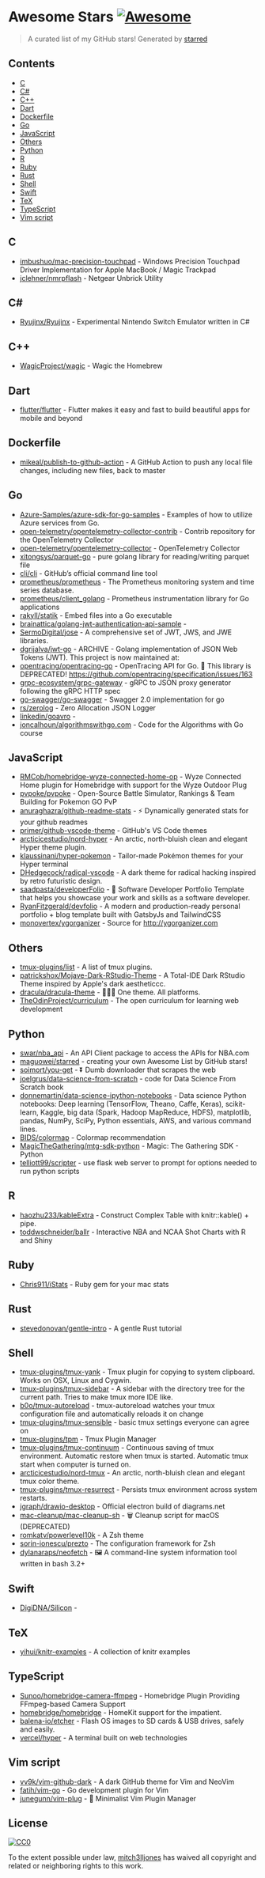 # Awesome Stars [![Awesome](https://cdn.rawgit.com/sindresorhus/awesome/d7305f38d29fed78fa85652e3a63e154dd8e8829/media/badge.svg)](https://github.com/sindresorhus/awesome)

> A curated list of my GitHub stars!  Generated by [starred](https://github.com/maguowei/starred)


## Contents

  - [C](#c)
  - [C#](#c#)
  - [C++](#c++)
  - [Dart](#dart)
  - [Dockerfile](#dockerfile)
  - [Go](#go)
  - [JavaScript](#javascript)
  - [Others](#others)
  - [Python](#python)
  - [R](#r)
  - [Ruby](#ruby)
  - [Rust](#rust)
  - [Shell](#shell)
  - [Swift](#swift)
  - [TeX](#tex)
  - [TypeScript](#typescript)
  - [Vim script](#vim-script)

## C 

- [imbushuo/mac-precision-touchpad](https://github.com/imbushuo/mac-precision-touchpad) - Windows Precision Touchpad Driver Implementation for Apple MacBook / Magic Trackpad
- [jclehner/nmrpflash](https://github.com/jclehner/nmrpflash) - Netgear Unbrick Utility

## C# # 

- [Ryujinx/Ryujinx](https://github.com/Ryujinx/Ryujinx) - Experimental Nintendo Switch Emulator written in C#

## C++ 

- [WagicProject/wagic](https://github.com/WagicProject/wagic) - Wagic the Homebrew

## Dart 

- [flutter/flutter](https://github.com/flutter/flutter) - Flutter makes it easy and fast to build beautiful apps for mobile and beyond

## Dockerfile 

- [mikeal/publish-to-github-action](https://github.com/mikeal/publish-to-github-action) - A GitHub Action to push any local file changes, including new files, back to master

## Go 

- [Azure-Samples/azure-sdk-for-go-samples](https://github.com/Azure-Samples/azure-sdk-for-go-samples) - Examples of how to utilize Azure services from Go.
- [open-telemetry/opentelemetry-collector-contrib](https://github.com/open-telemetry/opentelemetry-collector-contrib) - Contrib repository for the OpenTelemetry Collector
- [open-telemetry/opentelemetry-collector](https://github.com/open-telemetry/opentelemetry-collector) - OpenTelemetry Collector
- [xitongsys/parquet-go](https://github.com/xitongsys/parquet-go) - pure golang library for reading/writing parquet file
- [cli/cli](https://github.com/cli/cli) - GitHub’s official command line tool
- [prometheus/prometheus](https://github.com/prometheus/prometheus) - The Prometheus monitoring system and time series database.
- [prometheus/client_golang](https://github.com/prometheus/client_golang) - Prometheus instrumentation library for Go applications
- [rakyll/statik](https://github.com/rakyll/statik) - Embed files into a Go executable
- [brainattica/golang-jwt-authentication-api-sample](https://github.com/brainattica/golang-jwt-authentication-api-sample) - 
- [SermoDigital/jose](https://github.com/SermoDigital/jose) - A comprehensive set of JWT, JWS, and JWE libraries.
- [dgrijalva/jwt-go](https://github.com/dgrijalva/jwt-go) - ARCHIVE - Golang implementation of JSON Web Tokens (JWT). This project is now maintained at:
- [opentracing/opentracing-go](https://github.com/opentracing/opentracing-go) - OpenTracing API for Go. 🛑 This library is DEPRECATED! https://github.com/opentracing/specification/issues/163
- [grpc-ecosystem/grpc-gateway](https://github.com/grpc-ecosystem/grpc-gateway) - gRPC to JSON proxy generator following the gRPC HTTP spec
- [go-swagger/go-swagger](https://github.com/go-swagger/go-swagger) - Swagger 2.0 implementation for go
- [rs/zerolog](https://github.com/rs/zerolog) - Zero Allocation JSON Logger
- [linkedin/goavro](https://github.com/linkedin/goavro) - 
- [joncalhoun/algorithmswithgo.com](https://github.com/joncalhoun/algorithmswithgo.com) - Code for the Algorithms with Go course

## JavaScript 

- [RMCob/homebridge-wyze-connected-home-op](https://github.com/RMCob/homebridge-wyze-connected-home-op) - Wyze Connected Home plugin for Homebridge with support for the Wyze Outdoor Plug
- [pvpoke/pvpoke](https://github.com/pvpoke/pvpoke) - Open-Source Battle Simulator, Rankings & Team Building for Pokemon GO PvP
- [anuraghazra/github-readme-stats](https://github.com/anuraghazra/github-readme-stats) - :zap: Dynamically generated stats for your github readmes
- [primer/github-vscode-theme](https://github.com/primer/github-vscode-theme) - GitHub's VS Code themes
- [arcticicestudio/nord-hyper](https://github.com/arcticicestudio/nord-hyper) - An arctic, north-bluish clean and elegant Hyper theme plugin.
- [klaussinani/hyper-pokemon](https://github.com/klaussinani/hyper-pokemon) - Tailor-made Pokémon themes for your Hyper terminal
- [DHedgecock/radical-vscode](https://github.com/DHedgecock/radical-vscode) - A dark theme for radical hacking inspired by retro futuristic design.
- [saadpasta/developerFolio](https://github.com/saadpasta/developerFolio) - 🚀 Software Developer Portfolio Template that helps you showcase your work and skills as a software developer.
- [RyanFitzgerald/devfolio](https://github.com/RyanFitzgerald/devfolio) - A modern and production-ready personal portfolio + blog template built with GatsbyJs and TailwindCSS
- [monovertex/ygorganizer](https://github.com/monovertex/ygorganizer) - Source for http://ygorganizer.com

## Others 

- [tmux-plugins/list](https://github.com/tmux-plugins/list) - A list of tmux plugins.
- [patrickshox/Mojave-Dark-RStudio-Theme](https://github.com/patrickshox/Mojave-Dark-RStudio-Theme) - A Total-IDE Dark RStudio Theme inspired by Apple's dark aestheticcc.
- [dracula/dracula-theme](https://github.com/dracula/dracula-theme) - 🧛🏻‍♂️ One theme. All platforms.
- [TheOdinProject/curriculum](https://github.com/TheOdinProject/curriculum) - The open curriculum for learning web development

## Python 

- [swar/nba_api](https://github.com/swar/nba_api) - An API Client package to access the APIs for NBA.com
- [maguowei/starred](https://github.com/maguowei/starred) - creating your own Awesome List by GitHub stars!
- [soimort/you-get](https://github.com/soimort/you-get) - :arrow_double_down: Dumb downloader that scrapes the web
- [joelgrus/data-science-from-scratch](https://github.com/joelgrus/data-science-from-scratch) - code for Data Science From Scratch book
- [donnemartin/data-science-ipython-notebooks](https://github.com/donnemartin/data-science-ipython-notebooks) - Data science Python notebooks: Deep learning (TensorFlow, Theano, Caffe, Keras), scikit-learn, Kaggle, big data (Spark, Hadoop MapReduce, HDFS), matplotlib, pandas, NumPy, SciPy, Python essentials, AWS, and various command lines.
- [BIDS/colormap](https://github.com/BIDS/colormap) - Colormap recommendation
- [MagicTheGathering/mtg-sdk-python](https://github.com/MagicTheGathering/mtg-sdk-python) - Magic: The Gathering SDK - Python
- [telliott99/scripter](https://github.com/telliott99/scripter) - use flask web server to prompt for options needed to run python scripts

## R 

- [haozhu233/kableExtra](https://github.com/haozhu233/kableExtra) - Construct Complex Table with knitr::kable() + pipe.
- [toddwschneider/ballr](https://github.com/toddwschneider/ballr) - Interactive NBA and NCAA Shot Charts with R and Shiny

## Ruby 

- [Chris911/iStats](https://github.com/Chris911/iStats) - Ruby gem for your mac stats

## Rust 

- [stevedonovan/gentle-intro](https://github.com/stevedonovan/gentle-intro) - A gentle Rust tutorial

## Shell 

- [tmux-plugins/tmux-yank](https://github.com/tmux-plugins/tmux-yank) - Tmux plugin for copying to system clipboard. Works on OSX, Linux and Cygwin.
- [tmux-plugins/tmux-sidebar](https://github.com/tmux-plugins/tmux-sidebar) - A sidebar with the directory tree for the current path. Tries to make tmux more IDE like.
- [b0o/tmux-autoreload](https://github.com/b0o/tmux-autoreload) - tmux-autoreload watches your tmux configuration file and automatically reloads it on change
- [tmux-plugins/tmux-sensible](https://github.com/tmux-plugins/tmux-sensible) - basic tmux settings everyone can agree on
- [tmux-plugins/tpm](https://github.com/tmux-plugins/tpm) - Tmux Plugin Manager
- [tmux-plugins/tmux-continuum](https://github.com/tmux-plugins/tmux-continuum) - Continuous saving of tmux environment. Automatic restore when tmux is started. Automatic tmux start when computer is turned on.
- [arcticicestudio/nord-tmux](https://github.com/arcticicestudio/nord-tmux) - An arctic, north-bluish clean and elegant tmux color theme.
- [tmux-plugins/tmux-resurrect](https://github.com/tmux-plugins/tmux-resurrect) - Persists tmux environment across system restarts.
- [jgraph/drawio-desktop](https://github.com/jgraph/drawio-desktop) - Official electron build of diagrams.net
- [mac-cleanup/mac-cleanup-sh](https://github.com/mac-cleanup/mac-cleanup-sh) - 🗑️ Cleanup script for macOS (DEPRECATED)
- [romkatv/powerlevel10k](https://github.com/romkatv/powerlevel10k) - A Zsh theme
- [sorin-ionescu/prezto](https://github.com/sorin-ionescu/prezto) - The configuration framework for Zsh
- [dylanaraps/neofetch](https://github.com/dylanaraps/neofetch) - 🖼️  A command-line system information tool written in bash 3.2+

## Swift 

- [DigiDNA/Silicon](https://github.com/DigiDNA/Silicon) - 

## TeX 

- [yihui/knitr-examples](https://github.com/yihui/knitr-examples) - A collection of knitr examples

## TypeScript 

- [Sunoo/homebridge-camera-ffmpeg](https://github.com/Sunoo/homebridge-camera-ffmpeg) - Homebridge Plugin Providing FFmpeg-based Camera Support
- [homebridge/homebridge](https://github.com/homebridge/homebridge) - HomeKit support for the impatient.
- [balena-io/etcher](https://github.com/balena-io/etcher) - Flash OS images to SD cards & USB drives, safely and easily.
- [vercel/hyper](https://github.com/vercel/hyper) - A terminal built on web technologies

## Vim script 

- [vv9k/vim-github-dark](https://github.com/vv9k/vim-github-dark) - A dark GitHub theme for Vim and NeoVim
- [fatih/vim-go](https://github.com/fatih/vim-go) - Go development plugin for Vim
- [junegunn/vim-plug](https://github.com/junegunn/vim-plug) - :hibiscus: Minimalist Vim Plugin Manager


## License

[![CC0](http://mirrors.creativecommons.org/presskit/buttons/88x31/svg/cc-zero.svg)](https://creativecommons.org/publicdomain/zero/1.0/)

To the extent possible under law, [mitch3lljones](https://github.com/mitch3lljones) has waived all copyright and related or neighboring rights to this work.

